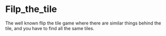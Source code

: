 # Filp_the_tile
The well known flip the tile game where there are similar things behind the tile, and you have to find all the same tiles.
